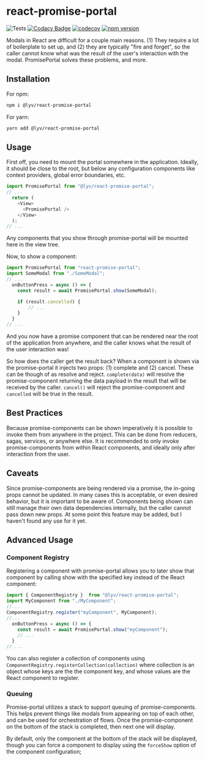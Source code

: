 # react-promise-portal

![Tests](https://github.com/rpenfold/react-promise-portal/workflows/Test/badge.svg)
[![Codacy Badge](https://api.codacy.com/project/badge/Grade/764ac4b03e3340e39a9041ba50fb7727)](https://app.codacy.com/manual/rpenfold/react-promise-portal?utm_source=github.com&utm_medium=referral&utm_content=rpenfold/react-promise-portal&utm_campaign=Badge_Grade_Dashboard)
[![codecov](https://codecov.io/gh/rpenfold/react-promise-portal/branch/master/graph/badge.svg)](https://codecov.io/gh/rpenfold/react-promise-portal)
[![npm version](https://badge.fury.io/js/%40lyv%2Freact-promise-portal.svg)](https://badge.fury.io/js/%40lyv%2Freact-promise-portal)

Modals in React are difficult for a couple main reasons. (1) They require a lot of boilerplate to set up, and (2) they are typically "fire and forget", so the caller cannot know what was the result of the user's interaction with the modal. PromisePortal solves these problems, and more.

## Installation

For npm:

```bash
npm i @lyv/react-promise-portal
```

For yarn:

```bash
yarn add @lyv/react-promise-portal
```

## Usage

First off, you need to mount the portal somewhere in the application. Ideally, it should be close to the root, but below any configuration components like context providers, global error boundaries, etc.

```javascript
import PromisePortal from "@lyv/react-promise-portal";
// ...
  return (
    <View>
      <PromisePortal />
    </View>
  );
// ...
```

Any components that you show through promise-portal will be mounted here in the view tree.

Now, to show a component:

```javascript
import PromisePortal from "react-promise-portal";
import SomeModal from "./SomeModal";
// ...
  onButtonPress = async () => {
    const result = await PromisePortal.show(SomeModal);

    if (result.cancelled) {
        // ...
    }
  }
// ...
```

And you now have a promise component that can be rendered near the root of the application from anywhere, and the caller knows what the result of the user interaction was!

So how does the caller get the result back? When a component is shown via the promise-portal it injects two props: (1) complete and (2) cancel. These can be though of as resolve and reject. `complete(data)` will resolve the promise-component returning the data payload in the result that will be received by the caller. `cancel()` will reject the promise-component and `cancelled` will be true in the result.

## Best Practices

Because promise-components can be shown imperatively it is possible to invoke them from anywhere in the project. This can be done from reducers, sagas, services, or anywhere else. It is recommended to only invoke promise-components from within React components, and ideally only after interaction from the user.

## Caveats

Since promise-components are being rendered via a promise, the in-going props cannot be updated. In many cases this is acceptable, or even desired behavior, but it is important to be aware of. Components being shown can still manage their own data dependencies internally, but the caller cannot pass down new props. At some point this feature may be added, but I haven't found any use for it yet.

## Advanced Usage

### Component Registry

Registering a component with promise-portal allows you to later show that component by calling show with the specified key instead of the React component:

```javascript
import { ComponentRegistry }  from "@lyv/react-promise-portal";
import MyComponent from "./MyComponent";
//...
ComponentRegistry.register("myComponent", MyComponent);
//...
  onButtonPress = async () => {
    const result = await PromisePortal.show("myComponent");
    // ...
  }
// ...
```

You can also register a collection of components using `ComponentRegistry.registerCollection(collection)` where collection is an object whose keys are the the component key, and whose values are the React component to register.

### Queuing

Promise-portal utilizes a stack to support queuing of promise-components. This helps prevent things like modals from appearing on top of each other, and can be used for orchestration of flows. Once the promise-component on the bottom of the stack is completed, then next one will display.

By default, only the component at the bottom of the stack will be displayed, though you can force a component to display using the `forceShow` option of the component configuration;
